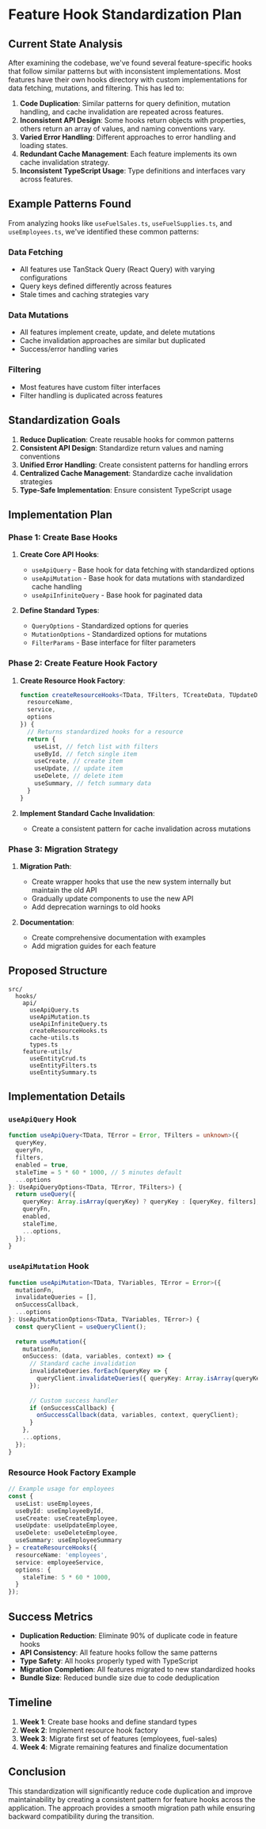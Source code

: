 # Feature Hook Standardization Plan

## Current State Analysis

After examining the codebase, we've found several feature-specific hooks that follow similar patterns but with inconsistent implementations. Most features have their own hooks directory with custom implementations for data fetching, mutations, and filtering. This has led to:

1. **Code Duplication**: Similar patterns for query definition, mutation handling, and cache invalidation are repeated across features.
2. **Inconsistent API Design**: Some hooks return objects with properties, others return an array of values, and naming conventions vary.
3. **Varied Error Handling**: Different approaches to error handling and loading states.
4. **Redundant Cache Management**: Each feature implements its own cache invalidation strategy.
5. **Inconsistent TypeScript Usage**: Type definitions and interfaces vary across features.

## Example Patterns Found

From analyzing hooks like `useFuelSales.ts`, `useFuelSupplies.ts`, and `useEmployees.ts`, we've identified these common patterns:

### Data Fetching
- All features use TanStack Query (React Query) with varying configurations
- Query keys defined differently across features
- Stale times and caching strategies vary

### Data Mutations
- All features implement create, update, and delete mutations
- Cache invalidation approaches are similar but duplicated
- Success/error handling varies

### Filtering
- Most features have custom filter interfaces
- Filter handling is duplicated across features

## Standardization Goals

1. **Reduce Duplication**: Create reusable hooks for common patterns
2. **Consistent API Design**: Standardize return values and naming conventions
3. **Unified Error Handling**: Create consistent patterns for handling errors
4. **Centralized Cache Management**: Standardize cache invalidation strategies
5. **Type-Safe Implementation**: Ensure consistent TypeScript usage

## Implementation Plan

### Phase 1: Create Base Hooks

1. **Create Core API Hooks**:
   - `useApiQuery` - Base hook for data fetching with standardized options
   - `useApiMutation` - Base hook for data mutations with standardized cache handling
   - `useApiInfiniteQuery` - Base hook for paginated data

2. **Define Standard Types**:
   - `QueryOptions` - Standardized options for queries
   - `MutationOptions` - Standardized options for mutations
   - `FilterParams` - Base interface for filter parameters

### Phase 2: Create Feature Hook Factory

1. **Create Resource Hook Factory**:
   ```typescript
   function createResourceHooks<TData, TFilters, TCreateData, TUpdateData>({
     resourceName,
     service,
     options
   }) {
     // Returns standardized hooks for a resource
     return {
       useList, // fetch list with filters
       useById, // fetch single item
       useCreate, // create item
       useUpdate, // update item
       useDelete, // delete item
       useSummary, // fetch summary data
     }
   }
   ```

2. **Implement Standard Cache Invalidation**:
   - Create a consistent pattern for cache invalidation across mutations

### Phase 3: Migration Strategy

1. **Migration Path**:
   - Create wrapper hooks that use the new system internally but maintain the old API
   - Gradually update components to use the new API
   - Add deprecation warnings to old hooks

2. **Documentation**:
   - Create comprehensive documentation with examples
   - Add migration guides for each feature

## Proposed Structure

```
src/
  hooks/
    api/
      useApiQuery.ts
      useApiMutation.ts
      useApiInfiniteQuery.ts
      createResourceHooks.ts
      cache-utils.ts
      types.ts
    feature-utils/
      useEntityCrud.ts
      useEntityFilters.ts
      useEntitySummary.ts
```

## Implementation Details

### `useApiQuery` Hook

```typescript
function useApiQuery<TData, TError = Error, TFilters = unknown>({
  queryKey,
  queryFn,
  filters,
  enabled = true,
  staleTime = 5 * 60 * 1000, // 5 minutes default
  ...options
}: UseApiQueryOptions<TData, TError, TFilters>) {
  return useQuery({
    queryKey: Array.isArray(queryKey) ? queryKey : [queryKey, filters],
    queryFn,
    enabled,
    staleTime,
    ...options,
  });
}
```

### `useApiMutation` Hook

```typescript
function useApiMutation<TData, TVariables, TError = Error>({
  mutationFn,
  invalidateQueries = [],
  onSuccessCallback,
  ...options
}: UseApiMutationOptions<TData, TVariables, TError>) {
  const queryClient = useQueryClient();
  
  return useMutation({
    mutationFn,
    onSuccess: (data, variables, context) => {
      // Standard cache invalidation
      invalidateQueries.forEach(queryKey => {
        queryClient.invalidateQueries({ queryKey: Array.isArray(queryKey) ? queryKey : [queryKey] });
      });
      
      // Custom success handler
      if (onSuccessCallback) {
        onSuccessCallback(data, variables, context, queryClient);
      }
    },
    ...options,
  });
}
```

### Resource Hook Factory Example

```typescript
// Example usage for employees
const {
  useList: useEmployees,
  useById: useEmployeeById,
  useCreate: useCreateEmployee,
  useUpdate: useUpdateEmployee,
  useDelete: useDeleteEmployee,
  useSummary: useEmployeeSummary
} = createResourceHooks({
  resourceName: 'employees',
  service: employeeService,
  options: {
    staleTime: 5 * 60 * 1000,
  }
});
```

## Success Metrics

- **Duplication Reduction**: Eliminate 90% of duplicate code in feature hooks
- **API Consistency**: All feature hooks follow the same patterns
- **Type Safety**: All hooks properly typed with TypeScript
- **Migration Completion**: All features migrated to new standardized hooks
- **Bundle Size**: Reduced bundle size due to code deduplication

## Timeline

1. **Week 1**: Create base hooks and define standard types
2. **Week 2**: Implement resource hook factory
3. **Week 3**: Migrate first set of features (employees, fuel-sales)
4. **Week 4**: Migrate remaining features and finalize documentation

## Conclusion

This standardization will significantly reduce code duplication and improve maintainability by creating a consistent pattern for feature hooks across the application. The approach provides a smooth migration path while ensuring backward compatibility during the transition. 